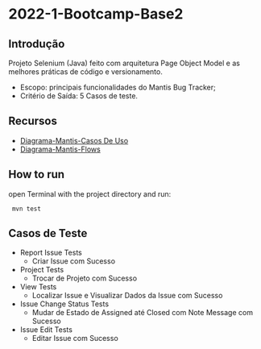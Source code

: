 # 2022-1-Bootcamp-Base2
## Introdução
Projeto Selenium (Java) feito com arquitetura Page Object Model 
e as melhores práticas de código e versionamento. 
- Escopo: principais funcionalidades do Mantis Bug Tracker; 
- Critério de Saída: 5 Casos de teste.

## Recursos
- [Diagrama-Mantis-Casos De Uso](https://drive.google.com/file/d/1sgFZ6G8s58Gz-WSB7itK5ZEkZYF42SlA/view?usp=sharing)
- [Diagrama-Mantis-Flows](https://drive.google.com/file/d/1SV3YYstnlZQvQ_gVj3un_MAYKIM_on9t/view?usp=sharing)

## How to run
open Terminal with the project directory and run:

`` 
mvn test
``
## Casos de Teste
- Report Issue Tests
  - Criar Issue com Sucesso
- Project Tests
  - Trocar de Projeto com Sucesso
- View Tests
  - Localizar Issue e Visualizar Dados da Issue com Sucesso
- Issue Change Status Tests
  - Mudar de Estado de Assigned até Closed com Note Message com Sucesso
- Issue Edit Tests
  - Editar Issue com Sucesso